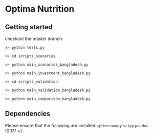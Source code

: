 # Optima Nutrition

## Getting started
checkout the master branch:

`>> python tests.py`


`>> cd scripts_scenarios`

`>> python main_scenarios_bangladesh.py`

`>> python main_investment_bangladesh.py`


`>> cd scripts_validation`

`>> python main_validation_bangladesh.py`

`>> python main_comparison_bangladesh.py`


## Dependencies 
Please ensure that the following are installed
`python`
`numpy`
`scipy`
`pandas` (0.17.1 +)
